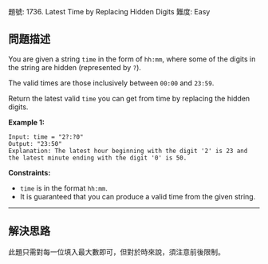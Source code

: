 題號: 1736. Latest Time by Replacing Hidden Digits
難度: Easy

## 問題描述
You are given a string `time` in the form of `hh:mm`, where some of the digits in the string are hidden (represented by `?`).

The valid times are those inclusively between `00:00` and `23:59`.

Return the latest valid `time` you can get from time by replacing the hidden digits.

**Example 1:**
```
Input: time = "2?:?0"
Output: "23:50"
Explanation: The latest hour beginning with the digit '2' is 23 and the latest minute ending with the digit '0' is 50.
```

**Constraints:**

- `time` is in the format `hh:mm`.
- It is guaranteed that you can produce a valid time from the given string.

---
## 解決思路
此題只需對每一位填入最大數即可，但對於時來說，須注意前後限制。
